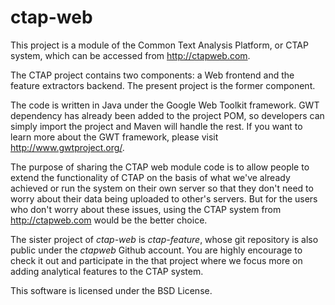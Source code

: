 # ctap-web

This project is a module of the Common Text Analysis Platform, or CTAP system,
which can be accessed from http://ctapweb.com. 

The CTAP project contains two components: a Web frontend and the feature
extractors backend. The present project is the former component.

The code is written in Java under the Google Web Toolkit framework. GWT dependency has already been added to the project POM, so developers can simply import the project and Maven will handle the rest. If you want to learn more about the GWT framework, please visit http://www.gwtproject.org/.

The purpose of sharing the CTAP web module code is to allow people to extend the functionality of CTAP on the basis of what we've already achieved or run the system on their own server so that they don't need to worry about their data being uploaded to other's servers. But for the users who don't worry about these issues, using the CTAP system from http://ctapweb.com would be the better choice.

The sister project of *ctap-web* is *ctap-feature*, whose git repository is also public under the *ctapweb* Github account. You are highly encourage to check it out and participate in the that project where we focus more on adding analytical features to the CTAP system.

This software is licensed under the BSD License.

